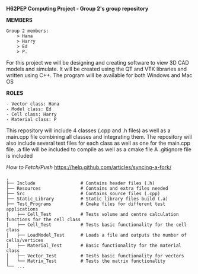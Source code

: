 ﻿**H62PEP Computing Project - Group 2's group repository**

**MEMBERS**
~~~~~~~~~~~~~~~~~~~~~~~~~~~~~~~~
Group 2 members: 
	> Hana 
	> Harry
	> Ed
	> P.
~~~~~~~~~~~~~~~~~~~~~~~~~~~~~~~~
For this project we will be designing and creating software to view 3D CAD models and simulate. It will be created using the QT and VTK libraries and written using C++. The program will be available for both Windows and Mac OS

**ROLES**
~~~~~~~~~~~~~~~~~~~~~~~~~~~~~~~~
- Vector class: Hana
- Model class: Ed
- Cell class: Harry
- Material class: P
~~~~~~~~~~~~~~~~~~~~~~~~~~~~~~~~

This repository will include 4 classes (.cpp and .h files) as well as a main.cpp file combining all classes and integrating them.
The repository will also include several test files for each class as well as one for the main.cpp file.
.a file will be included to compile as well as a cmake file
A .gitignore file is included

*How to Fetch/Push*
https://help.github.com/articles/syncing-a-fork/

~~~~~~~~~~~~~~~~~~~~~~~~~~~~~~~~
.
├── Include                 # Contains header files (.h)
├── Resources               # Contains and extra files needed 
├── Src                     # Contains source files (.cpp)
├── Static_Library          # Static library files build (.a)
├── Test_Programs           # Cmake files for different test applications
│   ├── Cell_Test           # Tests volume and centre calculation functions for the cell class
│   ├── Cell_Test           # Tests basic functionality for the cell class
│   ├── LoadModel_Test      # Loads a file and outputs the number of cells/vertices
│   ├── Material_Test       # Basic functionality for the material class
│   ├── Vector_Test         # Tests basic functionality for vectors 
│   └── Matrix_Test         # Tests the matrix functionality
└── ...
~~~~~~~~~~~~~~~~~~~~~~~~~~~~~~~~